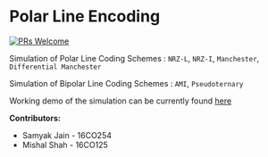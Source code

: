 # Polar Line Encoding
[![PRs Welcome](https://img.shields.io/badge/PRs-welcome-brightgreen.svg?style=flat-square)](http://makeapullrequest.com)

Simulation of Polar Line Coding Schemes : `NRZ-L`, `NRZ-I`, `Manchester`, `Differential Manchester`

Simulation of Bipolar Line Coding Schemes : `AMI`, `Pseudoternary`

Working demo of the simulation can be currently found [here](https://mishal23.github.io/polar-line-encoding)

**Contributors:**
- Samyak Jain - 16CO254
- Mishal Shah - 16CO125
